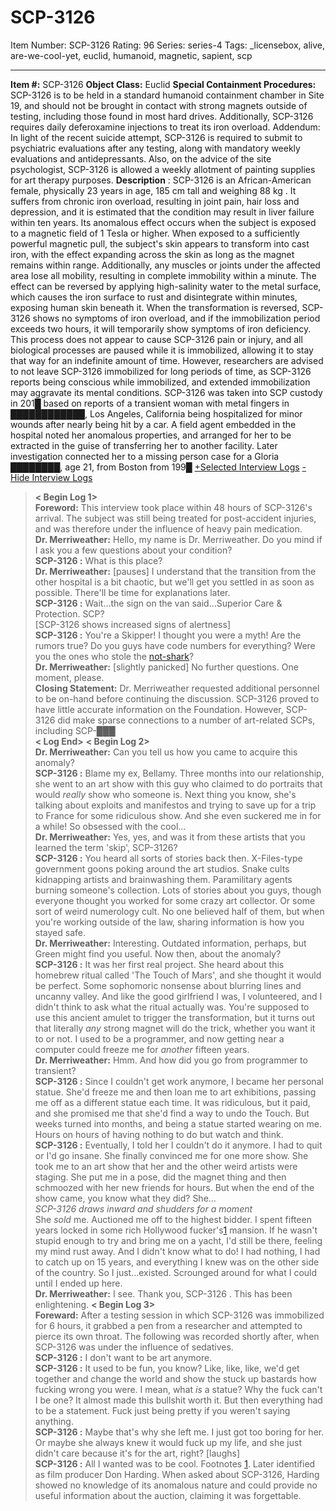 # SCP-3126
Item Number: SCP-3126
Rating: 96
Series: series-4
Tags: _licensebox, alive, are-we-cool-yet, euclid, humanoid, magnetic, sapient, scp

---

**Item #:** SCP-3126
**Object Class:** Euclid
**Special Containment Procedures:** SCP-3126 is to be held in a standard humanoid containment chamber in Site 19, and should not be brought in contact with strong magnets outside of testing, including those found in most hard drives. Additionally, SCP-3126 requires daily deferoxamine injections to treat its iron overload.
Addendum: In light of the recent suicide attempt, SCP-3126 is required to submit to psychiatric evaluations after any testing, along with mandatory weekly evaluations and antidepressants. Also, on the advice of the site psychologist, SCP-3126 is allowed a weekly allotment of painting supplies for art therapy purposes.
**Description** : SCP-3126 is an African-American female, physically 23 years in age, 185 cm tall and weighing 88 kg . It suffers from chronic iron overload, resulting in joint pain, hair loss and depression, and it is estimated that the condition may result in liver failure within ten years.
Its anomalous effect occurs when the subject is exposed to a magnetic field of 1 Tesla or higher. When exposed to a sufficiently powerful magnetic pull, the subject's skin appears to transform into cast iron, with the effect expanding across the skin as long as the magnet remains within range. Additionally, any muscles or joints under the affected area lose all mobility, resulting in complete immobility within a minute. The effect can be reversed by applying high-salinity water to the metal surface, which causes the iron surface to rust and disintegrate within minutes, exposing human skin beneath it. When the transformation is reversed, SCP-3126 shows no symptoms of iron overload, and if the immobilization period exceeds two hours, it will temporarily show symptoms of iron deficiency. This process does not appear to cause SCP-3126 pain or injury, and all biological processes are paused while it is immobilized, allowing it to stay that way for an indefinite amount of time. However, researchers are advised to not leave SCP-3126 immobilized for long periods of time, as SCP-3126 reports being conscious while immobilized, and extended immobilization may aggravate its mental conditions.
SCP-3126 was taken into SCP custody in 201█ based on reports of a transient woman with metal fingers in ████████████, Los Angeles, California being hospitalized for minor wounds after nearly being hit by a car. A field agent embedded in the hospital noted her anomalous properties, and arranged for her to be extracted in the guise of transferring her to another facility. Later investigation connected her to a missing person case for a Gloria ████████, age 21, from Boston from 199█
[+Selected Interview Logs](javascript:;)
[\- Hide Interview Logs](javascript:;)
> **< Begin Log 1>**  
>  **Foreword:** This interview took place within 48 hours of SCP-3126's arrival. The subject was still being treated for post-accident injuries, and was therefore under the influence of heavy pain medication.  
>  **Dr. Merriweather:** Hello, my name is Dr. Merriweather. Do you mind if I ask you a few questions about your condition?  
>  **SCP-3126 :** What is this place?  
>  **Dr. Merriweather:** [pauses] I understand that the transition from the other hospital is a bit chaotic, but we'll get you settled in as soon as possible. There'll be time for explanations later.  
>  **SCP-3126 :** Wait…the sign on the van said…Superior Care & Protection. SCP?  
>  [SCP-3126 shows increased signs of alertness]  
>  **SCP-3126 :** You're a Skipper! I thought you were a myth! Are the rumors true? Do you guys have code numbers for everything? Were you the ones who stole the [not-shark](http://www.scp-wiki.net/scp-1057)?  
>  **Dr. Merriweather:** [slightly panicked] No further questions. One moment, please.  
>  **Closing Statement:** Dr. Merriweather requested additional personnel to be on-hand before continuing the discussion. SCP-3126 proved to have little accurate information on the Foundation. However, SCP-3126 did make sparse connections to a number of art-related SCPs, including SCP-███  
>  **< Log End>**
> **< Begin Log 2>**  
>  **Dr. Merriweather:** Can you tell us how you came to acquire this anomaly?  
>  **SCP-3126 :** Blame my ex, Bellamy. Three months into our relationship, she went to an art show with this guy who claimed to do portraits that would _really_ show who someone is. Next thing you know, she's talking about exploits and manifestos and trying to save up for a trip to France for some ridiculous show. And she even suckered me in for a while! So obsessed with the cool…  
>  **Dr. Merriweather:** Yes, yes, and was it from these artists that you learned the term 'skip', SCP-3126?  
>  **SCP-3126 :** You heard all sorts of stories back then. X-Files-type government goons poking around the art studios. Snake cults kidnapping artists and brainwashing them. Paramilitary agents burning someone's collection. Lots of stories about you guys, though everyone thought you worked for some crazy art collector. Or some sort of weird numerology cult. No one believed half of them, but when you're working outside of the law, sharing information is how you stayed safe.  
>  **Dr. Merriweather:** Interesting. Outdated information, perhaps, but Green might find you useful. Now then, about the anomaly?  
>  **SCP-3126 :** It was her first real project. She heard about this homebrew ritual called 'The Touch of Mars', and she thought it would be perfect. Some sophomoric nonsense about blurring lines and uncanny valley. And like the good girlfriend I was, I volunteered, and I didn't think to ask what the ritual actually was. You're supposed to use this ancient amulet to trigger the transformation, but it turns out that literally _any_ strong magnet will do the trick, whether you want it to or not. I used to be a programmer, and now getting near a computer could freeze me for _another_ fifteen years.  
>  **Dr. Merriweather:** Hmm. And how did you go from programmer to transient?  
>  **SCP-3126 :** Since I couldn't get work anymore, I became her personal statue. She'd freeze me and then loan me to art exhibitions, passing me off as a different statue each time. It was ridiculous, but it paid, and she promised me that she'd find a way to undo the Touch. But weeks turned into months, and being a statue started wearing on me. Hours on hours of having nothing to do but watch and think.  
>  **SCP-3126 :** Eventually, I told her I couldn't do it anymore. I had to quit or I'd go insane. She finally convinced me for one more show. She took me to an art show that her and the other weird artists were staging. She put me in a pose, did the magnet thing and then schmoozed with her new friends for hours. But when the end of the show came, you know what they did? She…  
>  _SCP-3126 draws inward and shudders for a moment_  
>  She _sold_ me. Auctioned me off to the highest bidder. I spent fifteen years locked in some rich Hollywood fucker's[1](javascript:;) mansion. If he wasn't stupid enough to try and bring me on a yacht, I'd still be there, feeling my mind rust away. And I didn't know what to do! I had nothing, I had to catch up on 15 years, and everything I knew was on the other side of the country. So I just…existed. Scrounged around for what I could until I ended up here.  
>  **Dr. Merriweather:** I see. Thank you, SCP-3126 . This has been enlightening.
> **< Begin Log 3>**  
>  **Foreward:** After a testing session in which SCP-3126 was immobilized for 6 hours, it grabbed a pen from a researcher and attempted to pierce its own throat. The following was recorded shortly after, when SCP-3126 was under the influence of sedatives.  
>  **SCP-3126 :** I don't want to be art anymore.  
>  **SCP-3126 :** It used to be fun, you know? Like, like, like, we'd get together and change the world and show the stuck up bastards how fucking wrong you were. I mean, what _is_ a statue? Why the fuck can't I be one? It almost made this bullshit worth it. But then everything had to be a statement. Fuck just being pretty if you weren't saying anything.  
>  **SCP-3126 :** Maybe that's why she left me. I just got too boring for her. Or maybe she always knew it would fuck up my life, and she just didn't care because it's for the art, right? [laughs]  
>  **SCP-3126 :** All I wanted was to be cool.
Footnotes
[1](javascript:;). Later identified as film producer Don Harding. When asked about SCP-3126, Harding showed no knowledge of its anomalous nature and could provide no useful information about the auction, claiming it was forgettable.